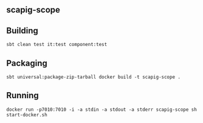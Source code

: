 ## scapig-scope

## Building
``
sbt clean test it:test component:test
``

## Packaging
``
sbt universal:package-zip-tarball
docker build -t scapig-scope .
``

## Running
``
docker run -p7010:7010 -i -a stdin -a stdout -a stderr scapig-scope sh start-docker.sh
``